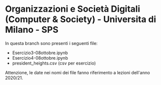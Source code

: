 # Organizzazioni e Società Digitali (Computer & Society) - Universita di Milano - SPS

In questa branch sono presenti i seguenti file:
- Esercizio3-08ottobre.ipynb
- Esercizio4-08ottobre.ipynb
- president_heights.csv (csv per esercizio)

Attenzione, le date nei nomi dei file fanno riferimento a lezioni dell'anno 2020/21.
